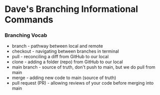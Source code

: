 # Dave's Branching Informational Commands

### Branching Vocab
- branch - pathway between local and remote
- checkout - navigating between branches in terminal
- pull - reconciling a diff from GitHub to our local
- clone - adding a folder (repo) from GitHub to our local
- main branch - source of truth, don't push to main, but we do pull from main
- merge - adding new code to main (source of truth)
- pull request (PR) - allowing reviews of your code before merging into main
